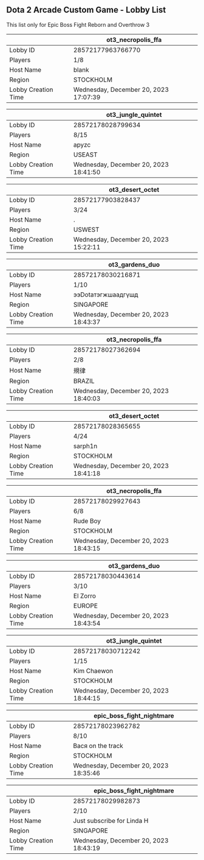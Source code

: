 ## Dota 2 Arcade Custom Game - Lobby List

This list only for Epic Boss Fight Reborn and Overthrow 3

|  | ot3_necropolis_ffa |
| ------ | ------ |
| Lobby ID | 28572177963766770 |
| Players | 1/8 |
| Host Name | blank |
| Region | STOCKHOLM |
| Lobby Creation Time | Wednesday, December 20, 2023 17:07:39 |


|  | ot3_jungle_quintet |
| ------ | ------ |
| Lobby ID | 28572178028799634 |
| Players | 8/15 |
| Host Name | apyzc |
| Region | USEAST |
| Lobby Creation Time | Wednesday, December 20, 2023 18:41:50 |


|  | ot3_desert_octet |
| ------ | ------ |
| Lobby ID | 28572177903828437 |
| Players | 3/24 |
| Host Name | . |
| Region | USWEST |
| Lobby Creation Time | Wednesday, December 20, 2023 15:22:11 |


|  | ot3_gardens_duo |
| ------ | ------ |
| Lobby ID | 28572178030216871 |
| Players | 1/10 |
| Host Name | ээDotaтэгжшаадгүшд |
| Region | SINGAPORE |
| Lobby Creation Time | Wednesday, December 20, 2023 18:43:37 |


|  | ot3_necropolis_ffa |
| ------ | ------ |
| Lobby ID | 28572178027362694 |
| Players | 2/8 |
| Host Name | 規律 |
| Region | BRAZIL |
| Lobby Creation Time | Wednesday, December 20, 2023 18:40:03 |


|  | ot3_desert_octet |
| ------ | ------ |
| Lobby ID | 28572178028365655 |
| Players | 4/24 |
| Host Name | sarph1n |
| Region | STOCKHOLM |
| Lobby Creation Time | Wednesday, December 20, 2023 18:41:18 |


|  | ot3_necropolis_ffa |
| ------ | ------ |
| Lobby ID | 28572178029927643 |
| Players | 6/8 |
| Host Name | Rude Boy |
| Region | STOCKHOLM |
| Lobby Creation Time | Wednesday, December 20, 2023 18:43:15 |


|  | ot3_gardens_duo |
| ------ | ------ |
| Lobby ID | 28572178030443614 |
| Players | 3/10 |
| Host Name | El Zorro |
| Region | EUROPE |
| Lobby Creation Time | Wednesday, December 20, 2023 18:43:54 |


|  | ot3_jungle_quintet |
| ------ | ------ |
| Lobby ID | 28572178030712242 |
| Players | 1/15 |
| Host Name | Kim Chaewon |
| Region | STOCKHOLM |
| Lobby Creation Time | Wednesday, December 20, 2023 18:44:15 |


|  | epic_boss_fight_nightmare |
| ------ | ------ |
| Lobby ID | 28572178023962782 |
| Players | 8/10 |
| Host Name | Вася on the track |
| Region | STOCKHOLM |
| Lobby Creation Time | Wednesday, December 20, 2023 18:35:46 |


|  | epic_boss_fight_nightmare |
| ------ | ------ |
| Lobby ID | 28572178029982873 |
| Players | 2/10 |
| Host Name | Just subscribe for Linda H |
| Region | SINGAPORE |
| Lobby Creation Time | Wednesday, December 20, 2023 18:43:19 |


